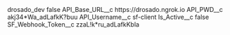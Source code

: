 <?xml version="1.0" encoding="UTF-8"?>
<CustomMetadata xmlns="http://soap.sforce.com/2006/04/metadata" xmlns:xsi="http://www.w3.org/2001/XMLSchema-instance" xmlns:xsd="http://www.w3.org/2001/XMLSchema">
    <label>drosado_dev</label>
    <protected>false</protected>
    <values>
        <field>API_Base_URL__c</field>
        <value xsi:type="xsd:string">https://drosado.ngrok.io</value>
    </values>
    <values>
        <field>API_PWD__c</field>
        <value xsi:type="xsd:string">akj34*Wa_adLafkK?buu</value>
    </values>
    <values>
        <field>API_Username__c</field>
        <value xsi:type="xsd:string">sf-client</value>
    </values>
    <values>
        <field>Is_Active__c</field>
        <value xsi:type="xsd:boolean">false</value>
    </values>
    <values>
        <field>SF_Webhook_Token__c</field>
        <value xsi:type="xsd:string">zzaL!k*ru_adLafkKbla</value>
    </values>
</CustomMetadata>
